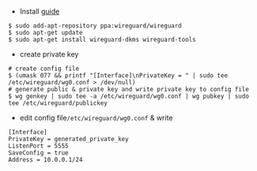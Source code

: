 - Install [guide](https://www.digitalocean.com/community/tutorials/how-to-create-a-point-to-point-vpn-with-wireguard-on-ubuntu-16-04)
```
$ sudo add-apt-repository ppa:wireguard/wireguard
$ sudo apt-get update
$ sudo apt-get install wireguard-dkms wireguard-tools
```

- create private key
```
# create config file
$ (umask 077 && printf "[Interface]\nPrivateKey = " | sudo tee /etc/wireguard/wg0.conf > /dev/null)
# generate public & private key and write private key to config file
$ wg genkey | sudo tee -a /etc/wireguard/wg0.conf | wg pubkey | sudo tee /etc/wireguard/publickey
```

- edit config file`/etc/wireguard/wg0.conf` & write
```
[Interface]
PrivateKey = generated_private_key
ListenPort = 5555
SaveConfig = true
Address = 10.0.0.1/24
```
